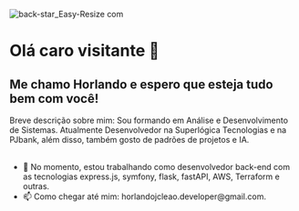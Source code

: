 ![back-star_Easy-Resize com](https://github.com/Horlando-Leao/Horlando-Leao/assets/52044729/711fefe6-5b22-4e00-b620-a38cc2343fc4)



<!DOCTYPE html>
<html>
<head>
<meta charset="UTF-8"/>
<link href='https://stackpath.bootstrapcdn.com/bootstrap/4.1.1/css/bootstrap.min.css' rel='stylesheet' integrity='sha384-WskhaSGFgHYWDcbwN70/dfYBj47jz9qbsMId/iRN3ewGhXQFZCSftd1LZCfmhktB' crossorigin='anonymous' />
<link href="https://cdn.jsdelivr.net/npm/bootstrap@5.0.2/dist/css/bootstrap.min.css" rel="stylesheet" integrity="sha384-EVSTQN3/azprG1Anm3QDgpJLIm9Nao0Yz1ztcQTwFspd3yD65VohhpuuCOmLASjC" crossorigin="anonymous">
</head>
<body>
  <div class="container">
    <h1 class="text-primary">
      Olá caro visitante 👋
    </h1> 
    <h2 class="text-primary">
      Me chamo Horlando e espero que esteja tudo bem com você!
    </h2>
    <div class="text-info minha-descricao">
      Breve descrição sobre mim:
      Sou formando em Análise e Desenvolvimento de Sistemas. Atualmente Desenvolvedor na Superlógica Tecnologias e na PJbank, além disso, também gosto de padrões de projetos e IA.<br/><br/>
    </div>
    <div class="text-info curiosity">
      <ul>
        <li>🔭 No momento, estou trabalhando como desenvolvedor back-end com as tecnologias express.js, symfony, flask, fastAPI, AWS, Terraform e outras.</li>
        <li>📫 Como chegar até mim: horlandojcleao.developer@gmail.com.</li>
    </div>
      
   <div>
    
  </body>
</html>
